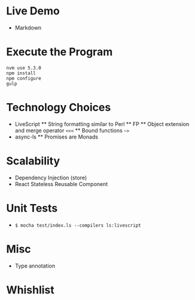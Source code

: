 # Live Demo
* Markdown

# Execute the Program

```
nvm use 5.3.0 
npm install
npm configure
gulp
```

# Technology Choices

* LiveScript
** String formatting similar to Perl
** FP
** Object extension and merge operator `<<<`
** Bound functions `~>`
* async-ls
** Promises are Monads


# Scalability

* Dependency Injection (store)
* React Stateless Reusable Component


# Unit Tests

* `$ mocha test/index.ls --compilers ls:livescript`


# Misc
* Type annotation

# Whishlist